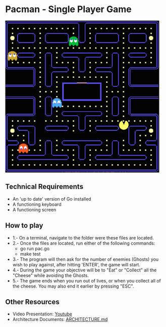 


Pacman - Single Player Game 
=========================================
![Pacman](pacman.png)

Technical Requirements
----------------------
- An 'up to date' version of Go installed
- A functioning keyboard
- A functioning screen

How to play
-----------
- 1.- On a terminal, navigate to the folder were these files are located.
- 2.- Once the files are located, run either of the following commands:
    - go run pac.go
    - make test
- 3.- The program will then ask for the number of enemies (Ghosts) you wish to play against, after hitting 'ENTER', the game will start.
- 4.- During the game your objective will be to "Eat" or "Collect" all the "Cheese" while avoiding the Ghosts.
- 5.- The game ends when you run out of lives, or when you collect all of the cheese. You may also end it earlier by pressing "ESC".

Other Resources
-----------
- Video Presentation: [Youtube](https://youtu.be/WxghE6uBQz8)
- Architecture Documents: [ARCHITECTURE.md](./ARCHITECTURE.md)
